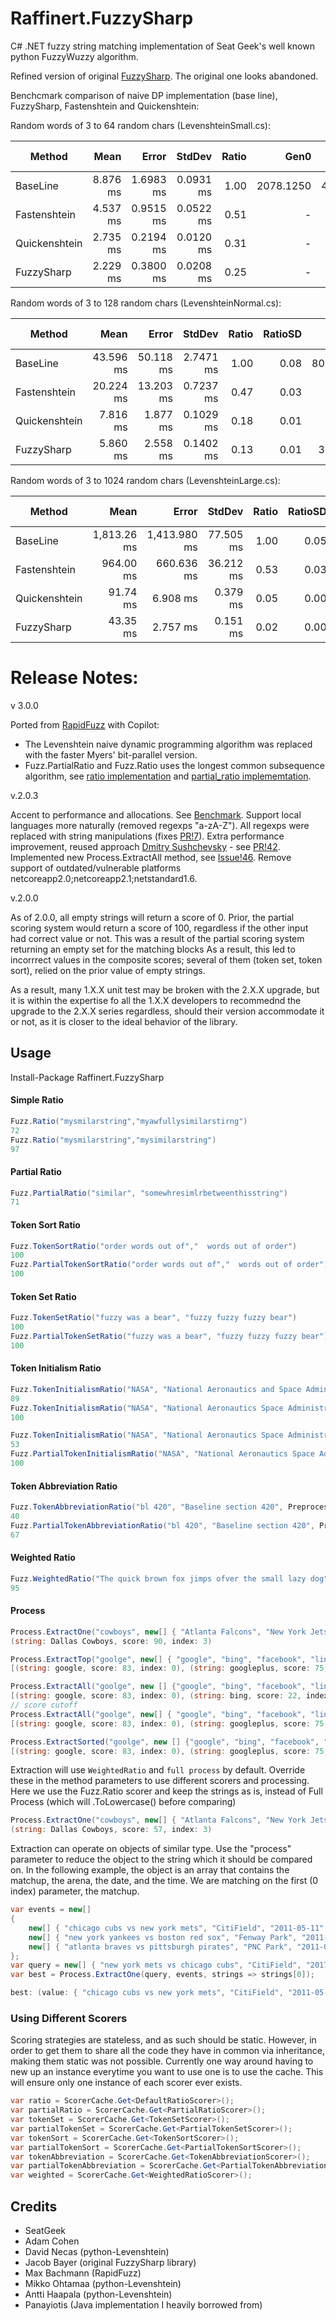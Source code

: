 # Raffinert.FuzzySharp

C# .NET fuzzy string matching implementation of Seat Geek's well known python FuzzyWuzzy algorithm. 

Refined version of original [FuzzySharp](https://github.com/JakeBayer/FuzzySharp). The original one looks abandoned.

Benchcmark comparison of naive DP implementation (base line), FuzzySharp, Fastenshtein and Quickenshtein:

Random words of 3 to 64 random chars (LevenshteinSmall.cs):

| Method        | Mean     | Error     | StdDev    | Ratio | Gen0      | Gen1    | Allocated  | Alloc Ratio |
|-------------- |---------:|----------:|----------:|------:|----------:|--------:|-----------:|------------:|
| BaseLine      | 8.876 ms | 1.6983 ms | 0.0931 ms |  1.00 | 2078.1250 | 46.8750 | 13036006 B |       1.000 |
| Fastenshtein  | 4.537 ms | 0.9515 ms | 0.0522 ms |  0.51 |         - |       - |     8939 B |       0.001 |
| Quickenshtein | 2.735 ms | 0.2194 ms | 0.0120 ms |  0.31 |         - |       - |        4 B |       0.000 |
| FuzzySharp    | 2.229 ms | 0.3800 ms | 0.0208 ms |  0.25 |         - |       - |        2 B |       0.000 |

Random words of 3 to 128 random chars (LevenshteinNormal.cs):

| Method        | Mean      | Error     | StdDev    | Ratio | RatioSD | Gen0      | Gen1     | Allocated  | Alloc Ratio |
|-------------- |----------:|----------:|----------:|------:|--------:|----------:|---------:|-----------:|------------:|
| BaseLine      | 43.596 ms | 50.118 ms | 2.7471 ms |  1.00 |    0.08 | 8000.0000 | 769.2308 | 50620095 B |       1.000 |
| Fastenshtein  | 20.224 ms | 13.203 ms | 0.7237 ms |  0.47 |    0.03 |         - |        - |    16076 B |       0.000 |
| Quickenshtein |  7.816 ms |  1.877 ms | 0.1029 ms |  0.18 |    0.01 |         - |        - |       17 B |       0.000 |
| FuzzySharp    |  5.860 ms |  2.558 ms | 0.1402 ms |  0.13 |    0.01 |  320.3125 |        - |  2013603 B |       0.040 |

Random words of 3 to 1024 random chars (LevenshteinLarge.cs):

| Method        | Mean        | Error        | StdDev    | Ratio | RatioSD | Gen0        | Gen1        | Allocated    | Alloc Ratio |
|-------------- |------------:|-------------:|----------:|------:|--------:|------------:|------------:|-------------:|------------:|
| BaseLine      | 1,813.26 ms | 1,413.980 ms | 77.505 ms |  1.00 |    0.05 | 330000.0000 | 265000.0000 | 2070298480 B |       1.000 |
| Fastenshtein  |   964.00 ms |   660.636 ms | 36.212 ms |  0.53 |    0.03 |           - |           - |      93256 B |       0.000 |
| Quickenshtein |    91.74 ms |     6.908 ms |  0.379 ms |  0.05 |    0.00 |           - |           - |        123 B |       0.000 |
| FuzzySharp    |    43.35 ms |     2.757 ms |  0.151 ms |  0.02 |    0.00 |   1416.6667 |           - |    9341905 B |       0.005 |

# Release Notes:
v 3.0.0

Ported from [RapidFuzz](https://github.com/rapidfuzz/RapidFuzz) with Copilot:

- The Levenshtein naive dynamic programming algorithm was replaced with the faster Myers' bit-parallel version.
- Fuzz.PartialRatio and Fuzz.Ratio uses the longest common subsequence algorithm, see [ratio implementation](https://github.com/rapidfuzz/RapidFuzz/blob/main/api_differences.md#ratio-implementation) and [partial_ratio implememtation](https://github.com/rapidfuzz/RapidFuzz/blob/main/api_differences.md#partial_ratio-implementation).

v.2.0.3

Accent to performance and allocations. See [Benchmark](https://github.com/Raffinert/FuzzySharp/blob/dc2b858dc4cc56d8cdf26411904e255a019b0549/FuzzySharp.Benchmarks/BenchmarkDotNet.Artifacts/results/Raffinert.FuzzySharp.Benchmarks.BenchmarkAll-report-github.md).
Support local languages more naturally (removed regexps "a-zA-Z"). All regexps were replaced with string manipulations (fixes [PR!7](https://github.com/JakeBayer/FuzzySharp/pull/7)).
Extra performance improvement, reused approach [Dmitry Sushchevsky](https://github.com/blowin) - see [PR!42](https://github.com/JakeBayer/FuzzySharp/pull/42).
Implemented new Process.ExtractAll method, see [Issue!46](https://github.com/JakeBayer/FuzzySharp/issues/46).
Remove support of outdated/vulnerable platforms netcoreapp2.0;netcoreapp2.1;netstandard1.6.

v.2.0.0

As of 2.0.0, all empty strings will return a score of 0. Prior, the partial scoring system would return a score of 100, regardless if the other input had correct value or not. This was a result of the partial scoring system returning an empty set for the matching blocks As a result, this led to incorrrect values in the composite scores; several of them (token set, token sort), relied on the prior value of empty strings.

As a result, many 1.X.X unit test may be broken with the 2.X.X upgrade, but it is within the expertise fo all the 1.X.X developers to recommednd the upgrade to the 2.X.X series regardless, should their version accommodate it or not, as it is closer to the ideal behavior of the library.


## Usage

Install-Package Raffinert.FuzzySharp

#### Simple Ratio
```csharp
Fuzz.Ratio("mysmilarstring","myawfullysimilarstirng")
72
Fuzz.Ratio("mysmilarstring","mysimilarstring")
97
```

#### Partial Ratio
```csharp
Fuzz.PartialRatio("similar", "somewhresimlrbetweenthisstring")
71
```

#### Token Sort Ratio
```csharp
Fuzz.TokenSortRatio("order words out of","  words out of order")
100
Fuzz.PartialTokenSortRatio("order words out of","  words out of order")
100
```

#### Token Set Ratio
```csharp
Fuzz.TokenSetRatio("fuzzy was a bear", "fuzzy fuzzy fuzzy bear")
100
Fuzz.PartialTokenSetRatio("fuzzy was a bear", "fuzzy fuzzy fuzzy bear")
100
```

#### Token Initialism Ratio
```csharp
Fuzz.TokenInitialismRatio("NASA", "National Aeronautics and Space Administration");
89
Fuzz.TokenInitialismRatio("NASA", "National Aeronautics Space Administration");
100

Fuzz.TokenInitialismRatio("NASA", "National Aeronautics Space Administration, Kennedy Space Center, Cape Canaveral, Florida 32899");
53
Fuzz.PartialTokenInitialismRatio("NASA", "National Aeronautics Space Administration, Kennedy Space Center, Cape Canaveral, Florida 32899");
100
```

#### Token Abbreviation Ratio
```csharp
Fuzz.TokenAbbreviationRatio("bl 420", "Baseline section 420", PreprocessMode.Full);
40
Fuzz.PartialTokenAbbreviationRatio("bl 420", "Baseline section 420", PreprocessMode.Full);
67      
```


#### Weighted Ratio
```csharp
Fuzz.WeightedRatio("The quick brown fox jimps ofver the small lazy dog", "the quick brown fox jumps over the small lazy dog")
95
```

#### Process
```csharp
Process.ExtractOne("cowboys", new[] { "Atlanta Falcons", "New York Jets", "New York Giants", "Dallas Cowboys"})
(string: Dallas Cowboys, score: 90, index: 3)
```
```csharp
Process.ExtractTop("goolge", new[] { "google", "bing", "facebook", "linkedin", "twitter", "googleplus", "bingnews", "plexoogl" }, limit: 3);
[(string: google, score: 83, index: 0), (string: googleplus, score: 75, index: 5), (string: plexoogl, score: 43, index: 7)]
```
```csharp
Process.ExtractAll("goolge", new [] {"google", "bing", "facebook", "linkedin", "twitter", "googleplus", "bingnews", "plexoogl" })
[(string: google, score: 83, index: 0), (string: bing, score: 22, index: 1), (string: facebook, score: 29, index: 2), (string: linkedin, score: 29, index: 3), (string: twitter, score: 15, index: 4), (string: googleplus, score: 75, index: 5), (string: bingnews, score: 29, index: 6), (string: plexoogl, score: 43, index: 7)]
// score cutoff
Process.ExtractAll("goolge", new[] { "google", "bing", "facebook", "linkedin", "twitter", "googleplus", "bingnews", "plexoogl" }, cutoff: 40)
[(string: google, score: 83, index: 0), (string: googleplus, score: 75, index: 5), (string: plexoogl, score: 43, index: 7)]
```
```csharp
Process.ExtractSorted("goolge", new [] {"google", "bing", "facebook", "linkedin", "twitter", "googleplus", "bingnews", "plexoogl" })
[(string: google, score: 83, index: 0), (string: googleplus, score: 75, index: 5), (string: plexoogl, score: 43, index: 7), (string: facebook, score: 29, index: 2), (string: linkedin, score: 29, index: 3), (string: bingnews, score: 29, index: 6), (string: bing, score: 22, index: 1), (string: twitter, score: 15, index: 4)]
```

Extraction will use `WeightedRatio` and `full process` by default. Override these in the method parameters to use different scorers and processing.
Here we use the Fuzz.Ratio scorer and keep the strings as is, instead of Full Process (which will .ToLowercase() before comparing)
```csharp
Process.ExtractOne("cowboys", new[] { "Atlanta Falcons", "New York Jets", "New York Giants", "Dallas Cowboys" }, s => s, ScorerCache.Get<DefaultRatioScorer>());
(string: Dallas Cowboys, score: 57, index: 3)
```

Extraction can operate on objects of similar type. Use the "process" parameter to reduce the object to the string which it should be compared on. In the following example, the object is an array that contains the matchup, the arena, the date, and the time. We are matching on the first (0 index) parameter, the matchup.
```csharp
var events = new[]
{
    new[] { "chicago cubs vs new york mets", "CitiField", "2011-05-11", "8pm" },
    new[] { "new york yankees vs boston red sox", "Fenway Park", "2011-05-11", "8pm" },
    new[] { "atlanta braves vs pittsburgh pirates", "PNC Park", "2011-05-11", "8pm" },
};
var query = new[] { "new york mets vs chicago cubs", "CitiField", "2017-03-19", "8pm" };
var best = Process.ExtractOne(query, events, strings => strings[0]);

best: (value: { "chicago cubs vs new york mets", "CitiField", "2011-05-11", "8pm" }, score: 95, index: 0)
```

### Using Different Scorers
Scoring strategies are stateless, and as such should be static. However, in order to get them to share all the code they have in common via inheritance, making them static was not possible.
Currently one way around having to new up an instance everytime you want to use one is to use the cache. This will ensure only one instance of each scorer ever exists.
```csharp
var ratio = ScorerCache.Get<DefaultRatioScorer>();
var partialRatio = ScorerCache.Get<PartialRatioScorer>();
var tokenSet = ScorerCache.Get<TokenSetScorer>();
var partialTokenSet = ScorerCache.Get<PartialTokenSetScorer>();
var tokenSort = ScorerCache.Get<TokenSortScorer>();
var partialTokenSort = ScorerCache.Get<PartialTokenSortScorer>();
var tokenAbbreviation = ScorerCache.Get<TokenAbbreviationScorer>();
var partialTokenAbbreviation = ScorerCache.Get<PartialTokenAbbreviationScorer>();
var weighted = ScorerCache.Get<WeightedRatioScorer>();
```

## Credits

- SeatGeek
- Adam Cohen
- David Necas (python-Levenshtein)
- Jacob Bayer (original FuzzySharp library)
- Max Bachmann (RapidFuzz)
- Mikko Ohtamaa (python-Levenshtein)
- Antti Haapala (python-Levenshtein)
- Panayiotis (Java implementation I heavily borrowed from)

